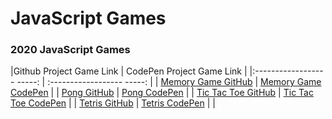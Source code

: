 # JavaScript Games


### 2020 JavaScript Games
|Github Project Game Link  | CodePen Project Game Link   |
|:------------------ -----: | :------------------ -----: |
| [Memory Game GitHub]() | [Memory Game CodePen]()  |
| [Pong GitHub]() | [Pong CodePen]() |
| [Tic Tac Toe GitHub]()   | [Tic Tac Toe CodePen]() |
| [Tetris GitHub]() | [Tetris CodePen]() |
|   